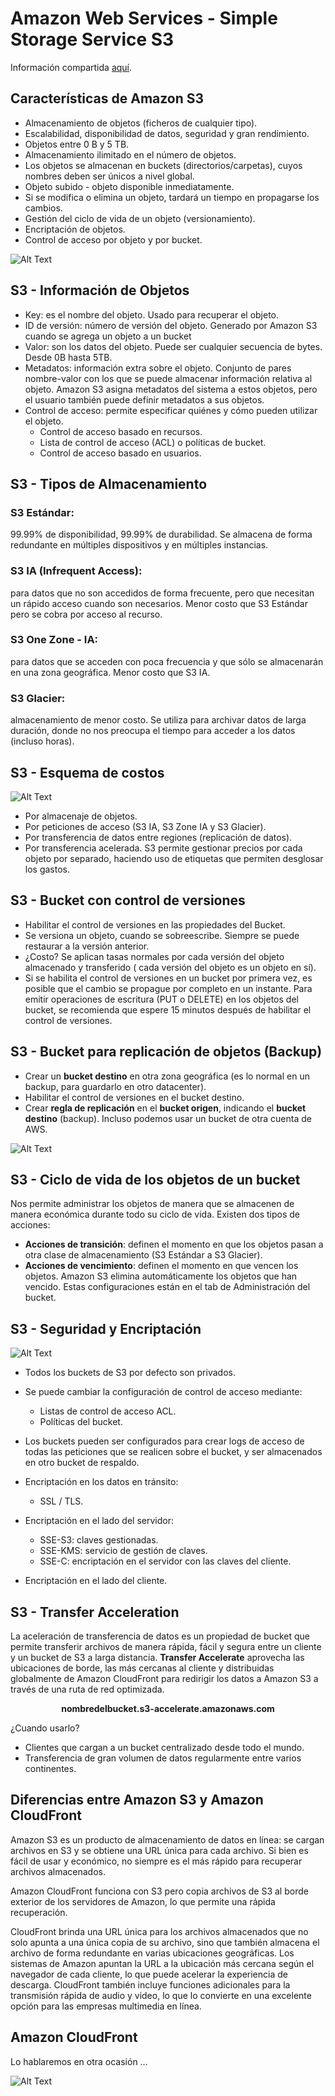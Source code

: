 # Amazon Web Services - Simple Storage Service S3

Información compartida [aquí](https://docs.google.com/presentation/d/1ae207ZkDVAuJWqOLAw0KsAo8rn-CM-mHwP4BtZuRuRE/edit?usp=sharing "aquí").

## Características de Amazon S3
- Almacenamiento de objetos (ficheros de cualquier tipo).
- Escalabilidad, disponibilidad de datos, seguridad y gran rendimiento.
- Objetos entre 0 B y 5 TB.
- Almacenamiento ilimitado en el número de objetos.
- Los objetos se almacenan en buckets (directorios/carpetas), cuyos nombres deben ser únicos a nivel global.
- Objeto subido - objeto disponible inmediatamente.
- Si se modifica o elimina un objeto, tardará un tiempo en propagarse los cambios.
- Gestión del ciclo de vida de un objeto (versionamiento).
- Encriptación de objetos.
- Control de acceso por objeto y por bucket.

![Alt Text](https://raw.githubusercontent.com/karpalypy/tech-share/main/aws-s3/chip-meme.jpg)


## S3 - Información de Objetos
- Key: es el nombre del objeto. Usado para recuperar el objeto.
- ID de versión: número de versión del objeto. Generado por Amazon S3 cuando se agrega un objeto a un bucket
- Valor: son los datos del objeto. Puede ser cualquier secuencia de bytes. Desde 0B hasta 5TB.
- Metadatos: información extra sobre el objeto. Conjunto de pares nombre-valor con los que se puede almacenar información relativa al objeto. Amazon S3 asigna metadatos del sistema a estos objetos, pero el usuario también puede definir metadatos a sus objetos.
- Control de acceso: permite especificar quiénes y cómo  pueden utilizar el objeto.
  - Control de acceso basado en recursos.
  - Lista de control de acceso (ACL) o políticas de bucket.
  - Control de acceso basado en usuarios.

## S3 - Tipos de Almacenamiento

### S3 Estándar: 
  99.99% de disponibilidad, 99.99% de durabilidad. Se almacena de forma redundante en múltiples dispositivos y en múltiples instancias.
### S3 IA (Infrequent Access): 
  para datos que no son accedidos de forma frecuente, pero que necesitan un rápido acceso cuando son necesarios. Menor costo que S3 Estándar pero se cobra por acceso al recurso.
### S3 One Zone - IA:
  para datos que se acceden con poca frecuencia y que sólo se almacenarán en una zona geográfica. Menor costo que S3 IA.
### S3 Glacier:
  almacenamiento de menor costo. Se utiliza para archivar datos de larga duración, donde no nos preocupa el tiempo para acceder a los datos (incluso horas).

## S3 - Esquema de costos
![Alt Text](https://raw.githubusercontent.com/karpalypy/tech-share/main/aws-s3/billing-meme.jpg)

- Por almacenaje de objetos.
- Por peticiones de acceso (S3 IA, S3 Zone IA y S3 Glacier).
- Por transferencia de datos entre regiones (replicación de datos).
- Por transferencia acelerada.
S3 permite gestionar precios por cada objeto por separado, haciendo uso de etiquetas que permiten desglosar los gastos.

## S3 - Bucket con control de versiones
- Habilitar el control de versiones en las propiedades del Bucket.
- Se versiona un objeto, cuando se sobreescribe. Siempre se puede restaurar a la versión anterior.
- ¿Costo? Se aplican tasas normales por cada versión del objeto almacenado y transferido ( cada versión del objeto es un objeto en sí).
- Si se habilita el control de versiones en un bucket por primera vez, es posible que el cambio se propague por completo en un instante. Para emitir operaciones de escritura (PUT o DELETE) en los objetos del bucket, se recomienda que espere 15 minutos después de habilitar el control de versiones.

## S3 - Bucket para replicación de objetos (Backup)
- Crear un **bucket destino** en otra zona geográfica (es lo normal en un backup, para guardarlo en otro datacenter).
- Habilitar el control de versiones en el bucket destino.
- Crear **regla de replicación** en el **bucket origen**, indicando el **bucket destino** (backup). Incluso podemos usar un bucket de otra cuenta de AWS.

![Alt Text](https://raw.githubusercontent.com/karpalypy/tech-share/main/aws-s3/putin-meme.jpg)


## S3 - Ciclo de vida de los objetos de un bucket
Nos permite administrar los objetos de manera que se almacenen de manera económica durante todo su ciclo de vida.
Existen dos tipos de acciones: 
- **Acciones de transición**: definen el momento en que los objetos pasan a otra clase de almacenamiento (S3 Estándar a S3 Glacier).
- **Acciones de vencimiento**: definen el momento en que vencen los objetos. Amazon S3 elimina automáticamente los objetos que han vencido.
Estas configuraciones están en el tab de Administración del bucket.

## S3 - Seguridad y Encriptación
![Alt Text](https://raw.githubusercontent.com/karpalypy/tech-share/main/aws-s3/dont-do-that-meme.png)

- Todos los buckets de S3 por defecto son privados.
- Se puede cambiar la configuración de control de acceso mediante:
  - Listas de control de acceso ACL.
  - Políticas del bucket.
- Los buckets pueden ser configurados para crear logs de acceso de todas las peticiones que se realicen sobre el bucket, y ser almacenados en otro bucket de respaldo.

- Encriptación en los datos en tránsito:
  - SSL / TLS.
- Encriptación en el lado del servidor:
  - SSE-S3: claves gestionadas.
  - SSE-KMS: servicio de gestión de claves.
  - SSE-C: encriptación en el servidor con las claves del cliente.
- Encriptación en el lado del cliente.

## S3 - Transfer Acceleration
La aceleración de transferencia de datos es un propiedad de bucket que permite transferir archivos de manera rápida, fácil y segura entre un cliente y un bucket de S3 a larga distancia.
**Transfer Accelerate** aprovecha las ubicaciones de borde, las más cercanas al cliente y distribuidas globalmente de Amazon CloudFront para redirigir los datos a Amazon S3 a través de una ruta de red optimizada.

<p align="center"><b>
nombredelbucket.s3-accelerate.amazonaws.com</p></b>
<p style='text-align: center;'>

¿Cuando usarlo? 
- Clientes que cargan a un bucket centralizado desde todo el mundo.
- Transferencia de gran volumen de datos regularmente entre varios continentes.

## Diferencias entre Amazon S3 y Amazon CloudFront
Amazon S3 es un producto de almacenamiento de datos en línea: se cargan archivos en S3 y se obtiene una URL única para cada archivo. Si bien es fácil de usar y económico, no siempre es el más rápido para recuperar archivos almacenados.

Amazon CloudFront funciona con S3 pero copia archivos de S3 al borde exterior de los servidores de Amazon, lo que permite una rápida recuperación.

CloudFront brinda una URL única para los archivos almacenados que no solo apunta a una única copia de su archivo, sino que también almacena el archivo de forma redundante en varias ubicaciones geográficas. Los sistemas de Amazon apuntan la URL a la ubicación más cercana según el navegador de cada cliente, lo que puede acelerar la experiencia de descarga. CloudFront también incluye funciones adicionales para la transmisión rápida de audio y video, lo que lo convierte en una excelente opción para las empresas multimedia en línea.

## Amazon CloudFront
Lo hablaremos en otra ocasión …

![Alt Text](https://media4.giphy.com/media/ui1hpJSyBDWlG/giphy.gif)



